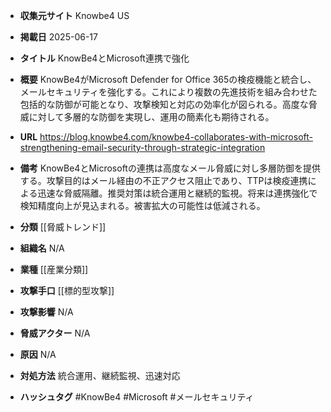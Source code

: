 - **収集元サイト**
Knowbe4 US

- **掲載日**
2025-06-17

- **タイトル**
KnowBe4とMicrosoft連携で強化

- **概要**
KnowBe4がMicrosoft Defender for Office 365の検疫機能と統合し、メールセキュリティを強化する。これにより複数の先進技術を組み合わせた包括的な防御が可能となり、攻撃検知と対応の効率化が図られる。高度な脅威に対して多層的な防御を実現し、運用の簡素化も期待される。

- **URL**
https://blog.knowbe4.com/knowbe4-collaborates-with-microsoft-strengthening-email-security-through-strategic-integration

- **備考**
KnowBe4とMicrosoftの連携は高度なメール脅威に対し多層防御を提供する。攻撃目的はメール経由の不正アクセス阻止であり、TTPは検疫連携による迅速な脅威隔離。推奨対策は統合運用と継続的監視。将来は連携強化で検知精度向上が見込まれる。被害拡大の可能性は低減される。

- **分類**
[[脅威トレンド]]

- **組織名**
N/A

- **業種**
[[産業分類]]

- **攻撃手口**
[[標的型攻撃]]

- **攻撃影響**
N/A

- **脅威アクター**
N/A

- **原因**
N/A

- **対処方法**
統合運用、継続監視、迅速対応

- **ハッシュタグ**
#KnowBe4 #Microsoft #メールセキュリティ
